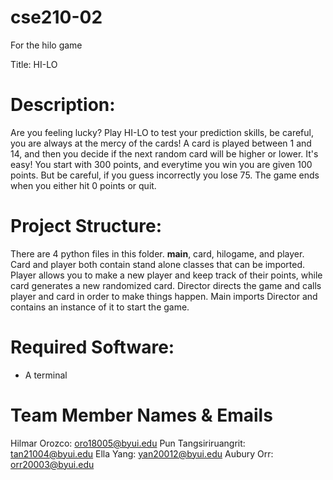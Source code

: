# cse210-02
For the hilo game

Title: HI-LO

# Description: 
Are you feeling lucky? Play HI-LO to test your prediction skills,
be careful, you are always at the mercy of the cards! A card is 
played between 1 and 14, and then you decide if the next random
card will be higher or lower. It's easy! You start with 300 points,
and everytime you win you are given 100 points. But be careful, if 
you guess incorrectly you lose 75. The game ends when you either hit
0 points or quit.

# Project Structure: 
There are 4 python files in this folder. __main__, card, hilogame, and player.
Card and player both contain stand alone classes that can be imported. Player 
allows you to make a new player and keep track of their points, while card
generates a new randomized card. Director directs the game and calls player and
card in order to make things happen. Main imports Director and contains an 
instance of it to start the game. 

# Required Software:
  - A terminal

# Team Member Names & Emails
Hilmar Orozco: oro18005@byui.edu 
Pun Tangsiriruangrit: tan21004@byui.edu
Ella Yang: yan20012@byui.edu
Aubury Orr: orr20003@byui.edu


